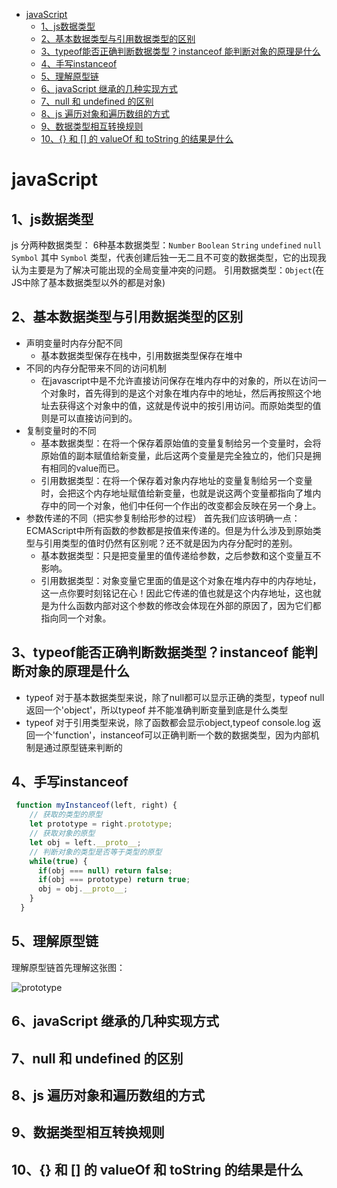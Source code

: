 <!--
 * @Author: shengCW
 * @Email: 2367896538@qq.com
 * @Date: 2021-02-19 11:03:18
 * @LastEditors: shengCW
 * @LastEmail: 2367896538@qq.com
 * @LastEditTime: 2021-02-19 11:53:13
 * @Description: file content
-->
<!-- TOC -->

- [javaScript](#javascript)
  - [1、js数据类型](#1js数据类型)
  - [2、基本数据类型与引用数据类型的区别](#2基本数据类型与引用数据类型的区别)
  - [3、typeof能否正确判断数据类型？instanceof 能判断对象的原理是什么](#3typeof能否正确判断数据类型instanceof-能判断对象的原理是什么)
  - [4、手写instanceof](#4手写instanceof)
  - [5、理解原型链](#5理解原型链)
  - [6、javaScript 继承的几种实现方式](#6javascript-继承的几种实现方式)
  - [7、null 和 undefined 的区别](#7null-和-undefined-的区别)
  - [8、js 遍历对象和遍历数组的方式](#8js-遍历对象和遍历数组的方式)
  - [9、数据类型相互转换规则](#9数据类型相互转换规则)
  - [10、{} 和 [] 的 valueOf 和 toString 的结果是什么](#10-和--的-valueof-和-tostring-的结果是什么)

<!-- /TOC -->
# javaScript

## 1、js数据类型

js 分两种数据类型：
  6种基本数据类型：`Number` `Boolean` `String` `undefined` `null` `Symbol` 其中 `Symbol` 类型，代表创建后独一无二且不可变的数据类型，它的出现我认为主要是为了解决可能出现的全局变量冲突的问题。
  引用数据类型：`Object`(在JS中除了基本数据类型以外的都是对象)

## 2、基本数据类型与引用数据类型的区别

* 声明变量时内存分配不同
  - 基本数据类型保存在栈中，引用数据类型保存在堆中
* 不同的内存分配带来不同的访问机制
  - 在javascript中是不允许直接访问保存在堆内存中的对象的，所以在访问一个对象时，首先得到的是这个对象在堆内存中的地址，然后再按照这个地址去获得这个对象中的值，这就是传说中的按引用访问。而原始类型的值则是可以直接访问到的。
* 复制变量时的不同
  - 基本数据类型：在将一个保存着原始值的变量复制给另一个变量时，会将原始值的副本赋值给新变量，此后这两个变量是完全独立的，他们只是拥有相同的value而已。
  - 引用数据类型：在将一个保存着对象内存地址的变量复制给另一个变量时，会把这个内存地址赋值给新变量，也就是说这两个变量都指向了堆内存中的同一个对象，他们中任何一个作出的改变都会反映在另一个身上。
* 参数传递的不同（把实参复制给形参的过程）
首先我们应该明确一点：ECMAScript中所有函数的参数都是按值来传递的。但是为什么涉及到原始类型与引用类型的值时仍然有区别呢？还不就是因为内存分配时的差别。
  - 基本数据类型：只是把变量里的值传递给参数，之后参数和这个变量互不影响。
  - 引用数据类型：对象变量它里面的值是这个对象在堆内存中的内存地址，这一点你要时刻铭记在心！因此它传递的值也就是这个内存地址，这也就是为什么函数内部对这个参数的修改会体现在外部的原因了，因为它们都指向同一个对象。

## 3、typeof能否正确判断数据类型？instanceof 能判断对象的原理是什么

* typeof 对于基本数据类型来说，除了null都可以显示正确的类型，typeof null 返回一个'object'，所以typeof 并不能准确判断变量到底是什么类型
* typeof 对于引用类型来说，除了函数都会显示object,typeof console.log 返回一个'function'，instanceof可以正确判断一个数的数据类型，因为内部机制是通过原型链来判断的

## 4、手写instanceof

```javascript
 function myInstanceof(left, right) {
    // 获取的类型的原型
    let prototype = right.prototype;
    // 获取对象的原型
    let obj = left.__proto__;
    // 判断对象的类型是否等于类型的原型
    while(true) {
      if(obj === null) return false;
      if(obj === prototype) return true;
      obj = obj.__proto__;
    }
  }
```

## 5、理解原型链

理解原型链首先理解这张图：

![prototype](https://p9-juejin.byteimg.com/tos-cn-i-k3u1fbpfcp/3842555d9aef47af98102f763b2b88ff~tplv-k3u1fbpfcp-watermark.image)

## 6、javaScript 继承的几种实现方式

## 7、null 和 undefined 的区别

## 8、js 遍历对象和遍历数组的方式

## 9、数据类型相互转换规则

## 10、{} 和 [] 的 valueOf 和 toString 的结果是什么